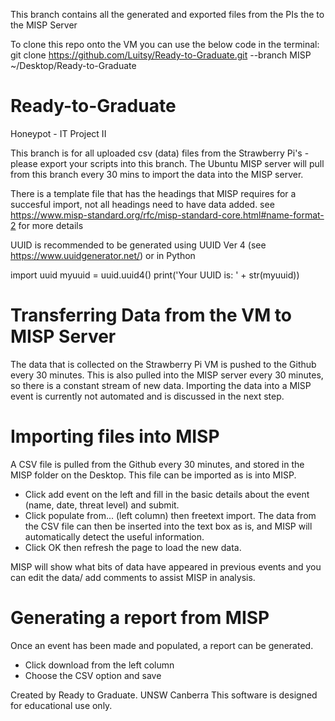 This branch contains all the generated and exported files from the PIs the to the MISP Server 


To clone this repo onto the VM you can use the below code in the terminal:
git clone https://github.com/Luitsy/Ready-to-Graduate.git --branch MISP ~/Desktop/Ready-to-Graduate


# Ready-to-Graduate
Honeypot - IT Project II

This branch is for all uploaded csv (data) files from the Strawberry Pi's - please export your scripts into this branch. 
The Ubuntu MISP server will pull from this branch every 30 mins to import the data into the MISP server. 

There is a template file that has the headings that MISP requires for a succesful import, not all headings need to have data added. see https://www.misp-standard.org/rfc/misp-standard-core.html#name-format-2 for more details

UUID is recommended to be generated using UUID Ver 4 (see https://www.uuidgenerator.net/) or in Python

import uuid
myuuid = uuid.uuid4()
print('Your UUID is: ' + str(myuuid))

# Transferring Data from the VM to MISP Server
The data that is collected on the Strawberry Pi VM is pushed to the Github every 30 minutes. This is also pulled into the MISP server every 30 minutes, so there is a constant stream of new data. Importing the data into a MISP event is currently not automated and is discussed in the next step.

# Importing files into MISP
A CSV file is pulled from the Github every 30 minutes, and stored in the MISP folder on the Desktop. This file can be imported as is into MISP. 

- Click add event on the left and fill in the basic details about the event (name, date, threat level) and submit. 
- Click populate from... (left column) then freetext import. The data from the CSV file can then be inserted into the text box as is, and MISP will automatically detect the useful information. 
- Click OK then refresh the page to load the new data. 

MISP will show what bits of data have appeared in previous events and you can edit the data/ add comments to assist MISP in analysis. 

# Generating a report from MISP
Once an event has been made and populated, a report can be generated. 

- Click download from the left column
- Choose the CSV option and save

Created by Ready to Graduate.
UNSW Canberra
This software is designed for educational use only. 
